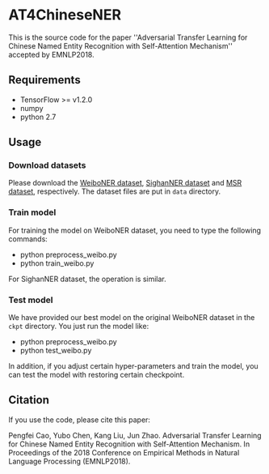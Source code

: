 # AT4ChineseNER
This is the source code for the paper ''Adversarial Transfer Learning for Chinese Named Entity Recognition with Self-Attention Mechanism'' accepted by EMNLP2018.
## Requirements
  * TensorFlow >= v1.2.0
  * numpy
  * python 2.7
## Usage
### Download datasets
Please download the [WeiboNER dataset](https://github.com/hltcoe/golden-horse/tree/master/data), [SighanNER dataset](http://sighan.cs.uchicago.edu/bakeoff2006/) and [MSR dataset](http://sighan.cs.uchicago.edu/bakeoff2005/), respectively. The dataset files are put in `data` directory.
### Train model
For training the model on WeiboNER dataset, you need to type the following commands:
 * python preprocess_weibo.py
 * python train_weibo.py

For SighanNER dataset, the operation is similar. 
### Test model
We have provided our best model on the original WeiboNER dataset in the `ckpt` directory. You just run the model like:
 * python preprocess_weibo.py
 * python test_weibo.py
 
 In addition, if you adjust certain hyper-parameters and train the model, you can test the model with restoring certain checkpoint.
 ## Citation
If you use the code, please cite this paper:

Pengfei Cao, Yubo Chen, Kang Liu, Jun Zhao. Adversarial Transfer Learning for Chinese Named Entity Recognition with Self-Attention Mechanism. In Proceedings of the 2018 Conference on Empirical Methods in Natural Language Processing (EMNLP2018).
